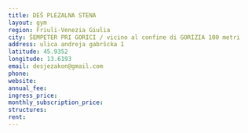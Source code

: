 ```yaml
---
title: DEŠ PLEZALNA STENA
layout: gym
region: Friuli-Venezia Giulia
city: ŠEMPETER PRI GORICI / vicino al confine di GORIZIA 100 metri
address: ulica andreja gabršcka 1
latitude: 45.9352
longitude: 13.6193
email: desjezakon@gmail.com
phone: 
website: 
annual_fee: 
ingress_price: 
monthly_subscription_price: 
structures: 
rent: 
---
```


